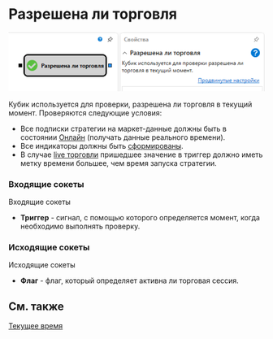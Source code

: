 # Разрешена ли торговля

![Designer TradeAllowedDiagramElement 00](../../../../../../images/designer_tradealloweddiagramelement_00.png)

Кубик используется для проверки, разрешена ли торговля в текущий момент. Проверяются следующие условия:

- Все подписки стратегии на маркет-данные должны быть в состоянии [Онлайн](../../../../../api/market_data/subscriptions.md) (получать данные реального времени).
- Все индикаторы должны быть [сформированы](../../../../../api/indicators.md).
- В случае [live торговли](../../../../live_execution/getting_started.md) пришедшее значение в триггер должно иметь метку времени большее, чем время запуска стратегии.

### Входящие сокеты

Входящие сокеты

- **Триггер** \- сигнал, с помощью которого определяется момент, когда необходимо выполнять проверку.

### Исходящие сокеты

Исходящие сокеты

- **Флаг** \- флаг, который определяет активна ли торговая сессия.

## См. также

[Текущее время](current_time.md)
